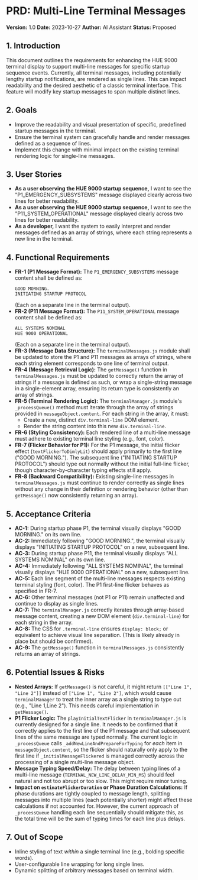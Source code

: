 # PRD: Multi-Line Terminal Messages

**Version:** 1.0
**Date:** 2023-10-27
**Author:** AI Assistant
**Status:** Proposed

## 1. Introduction

This document outlines the requirements for enhancing the HUE 9000 terminal display to support multi-line messages for specific startup sequence events. Currently, all terminal messages, including potentially lengthy startup notifications, are rendered as single lines. This can impact readability and the desired aesthetic of a classic terminal interface. This feature will modify key startup messages to span multiple distinct lines.

## 2. Goals

*   Improve the readability and visual presentation of specific, predefined startup messages in the terminal.
*   Ensure the terminal system can gracefully handle and render messages defined as a sequence of lines.
*   Implement this change with minimal impact on the existing terminal rendering logic for single-line messages.

## 3. User Stories

*   **As a user observing the HUE 9000 startup sequence,** I want to see the "P1_EMERGENCY_SUBSYSTEMS" message displayed clearly across two lines for better readability.
*   **As a user observing the HUE 9000 startup sequence,** I want to see the "P11_SYSTEM_OPERATIONAL" message displayed clearly across two lines for better readability.
*   **As a developer,** I want the system to easily interpret and render messages defined as an array of strings, where each string represents a new line in the terminal.

## 4. Functional Requirements

*   **FR-1 (P1 Message Format):** The `P1_EMERGENCY_SUBSYSTEMS` message content shall be defined as:
    ```
    GOOD MORNING.
    INITIATING STARTUP PROTOCOL
    ```
    (Each on a separate line in the terminal output).
*   **FR-2 (P11 Message Format):** The `P11_SYSTEM_OPERATIONAL` message content shall be defined as:
    ```
    ALL SYSTEMS NOMINAL
    HUE 9000 OPERATIONAL
    ```
    (Each on a separate line in the terminal output).
*   **FR-3 (Message Data Structure):** The `terminalMessages.js` module shall be updated to store the P1 and P11 messages as arrays of strings, where each string element corresponds to one line of terminal output.
*   **FR-4 (Message Retrieval Logic):** The `getMessage()` function in `terminalMessages.js` must be updated to correctly return the array of strings if a message is defined as such, or wrap a single-string message in a single-element array, ensuring its return type is consistently an array of strings.
*   **FR-5 (Terminal Rendering Logic):** The `terminalManager.js` module's `_processQueue()` method must iterate through the array of strings provided in `messageObject.content`. For each string in the array, it must:
    *   Create a new, distinct `div.terminal-line` DOM element.
    *   Render the string content into this new `div.terminal-line`.
*   **FR-6 (Styling Consistency):** Each rendered line of a multi-line message must adhere to existing terminal line styling (e.g., font, color).
*   **FR-7 (Flicker Behavior for P1):** For the P1 message, the initial flicker effect (`textFlickerToDimlyLit`) should apply primarily to the first line ("GOOD MORNING."). The subsequent line ("INITIATING STARTUP PROTOCOL") should type out normally without the initial full-line flicker, though character-by-character typing effects still apply.
*   **FR-8 (Backward Compatibility):** Existing single-line messages in `terminalMessages.js` must continue to render correctly as single lines without any change in their definition or rendering behavior (other than `getMessage()` now consistently returning an array).

## 5. Acceptance Criteria

*   **AC-1:** During startup phase P1, the terminal visually displays "GOOD MORNING." on its own line.
*   **AC-2:** Immediately following "GOOD MORNING.", the terminal visually displays "INITIATING STARTUP PROTOCOL" on a new, subsequent line.
*   **AC-3:** During startup phase P11, the terminal visually displays "ALL SYSTEMS NOMINAL" on its own line.
*   **AC-4:** Immediately following "ALL SYSTEMS NOMINAL", the terminal visually displays "HUE 9000 OPERATIONAL" on a new, subsequent line.
*   **AC-5:** Each line segment of the multi-line messages respects existing terminal styling (font, color). The P1 first-line flicker behaves as specified in FR-7.
*   **AC-6:** Other terminal messages (not P1 or P11) remain unaffected and continue to display as single lines.
*   **AC-7:** The `terminalManager.js` correctly iterates through array-based message content, creating a new DOM element (`div.terminal-line`) for each string in the array.
*   **AC-8:** The CSS for `.terminal-line` ensures `display: block;` or equivalent to achieve visual line separation. (This is likely already in place but should be confirmed).
*   **AC-9:** The `getMessage()` function in `terminalMessages.js` consistently returns an array of strings.

## 6. Potential Issues & Risks

*   **Nested Arrays:** If `getMessage()` is not careful, it might return `[["Line 1", "Line 2"]]` instead of `["Line 1", "Line 2"]`, which would cause `terminalManager` to treat the inner array as a single string to type out (e.g., "Line 1,Line 2"). This needs careful implementation in `getMessage()`.
*   **P1 Flicker Logic:** The `playInitialTextFlicker` in `terminalManager.js` is currently designed for a single line. It needs to be confirmed that it correctly applies to the first line of the P1 message and that subsequent lines of the same message are typed normally. The current logic in `_processQueue` calls `_addNewLineAndPrepareForTyping` for *each* item in `messageObject.content`, so the flicker should naturally only apply to the first line if `_initialMessageFlickered` is managed correctly across the processing of a single multi-line message object.
*   **Message Typing Speed/Delay:** The delay between typing lines of a multi-line message (`TERMINAL_NEW_LINE_DELAY_MIN_MS`) should feel natural and not too abrupt or too slow. This might require minor tuning.
*   **Impact on `estimateFlickerDuration` or Phase Duration Calculations:** If phase durations are tightly coupled to message length, splitting messages into multiple lines (each potentially shorter) might affect these calculations if not accounted for. However, the current approach of `_processQueue` handling each line sequentially should mitigate this, as the total time will be the sum of typing times for each line plus delays.

## 7. Out of Scope

*   Inline styling of text *within* a single terminal line (e.g., bolding specific words).
*   User-configurable line wrapping for long single lines.
*   Dynamic splitting of arbitrary messages based on terminal width.